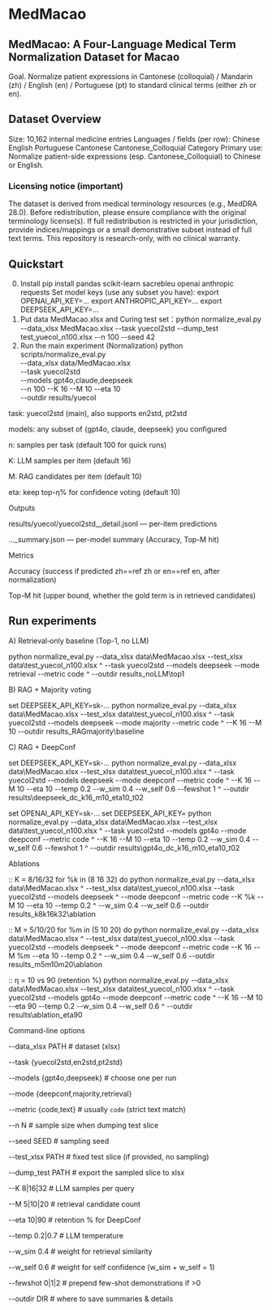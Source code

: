 # MedMacao
## MedMacao: A Four-Language Medical Term Normalization Dataset for Macao

Goal. Normalize patient expressions in Cantonese (colloquial) / Mandarin (zh) / English (en) / Portuguese (pt) to standard clinical terms (either zh or en).

## Dataset Overview

Size: 10,162 internal medicine entries
Languages / fields (per row):
Chinese 
English
Portuguese 
Cantonese
Cantonese_Colloquial
Category
Primary use: Normalize patient-side expressions (esp. Cantonese_Colloquial) to Chinese or English.
### Licensing notice (important)
The dataset is derived from medical terminology resources (e.g., MedDRA 28.0). Before redistribution, please ensure compliance with the original terminology license(s). If full redistribution is restricted in your jurisdiction, provide indices/mappings or a small demonstrative subset instead of full text terms.
This repository is research-only, with no clinical warranty.

## Quickstart
0) Install
pip install pandas scikit-learn sacrebleu openai anthropic requests
Set model keys (use any subset you have):
export OPENAI_API_KEY=...
export ANTHROPIC_API_KEY=...
export DEEPSEEK_API_KEY=...
1) Put data
MedMacao.xlsx   and Curing test set：python normalize_eval.py --data_xlsx MedMacao.xlsx --task yuecol2std --dump_test test_yuecol_n100.xlsx --n 100 --seed 42
2) Run the main experiment (Normalization)
python scripts/normalize_eval.py \
  --data_xlsx data/MedMacao.xlsx \
  --task yuecol2std \
  --models gpt4o,claude,deepseek \
  --n 100 --K 16 --M 10 --eta 10 \
  --outdir results/yuecol

task: yuecol2std (main), also supports en2std, pt2std

models: any subset of {gpt4o, claude, deepseek} you configured

n: samples per task (default 100 for quick runs)

K: LLM samples per item (default 16)

M: RAG candidates per item (default 10)

eta: keep top-η% for confidence voting (default 10)

Outputs

results/yuecol/yuecol2std_<model>_detail.jsonl — per-item predictions

..._summary.json — per-model summary (Accuracy, Top-M hit)

Metrics

Accuracy (success if predicted zh==ref zh or en==ref en, after normalization)

Top-M hit (upper bound, whether the gold term is in retrieved candidates)

## Run experiments
A) Retrieval‐only baseline (Top-1, no LLM)


python normalize_eval.py --data_xlsx data\MedMacao.xlsx --test_xlsx data\test_yuecol_n100.xlsx ^
  --task yuecol2std --models deepseek --mode retrieval --metric code ^
  --outdir results_noLLM\top1

B) RAG + Majority voting

set DEEPSEEK_API_KEY=sk-...
python normalize_eval.py --data_xlsx data\MedMacao.xlsx --test_xlsx data\test_yuecol_n100.xlsx ^
  --task yuecol2std --models deepseek --mode majority --metric code ^
  --K 16 --M 10 --outdir results_RAGmajority\baseline

C) RAG + DeepConf

set DEEPSEEK_API_KEY=sk-...
python normalize_eval.py --data_xlsx data\MedMacao.xlsx --test_xlsx data\test_yuecol_n100.xlsx ^
  --task yuecol2std --models deepseek --mode deepconf --metric code ^
  --K 16 --M 10 --eta 10 --temp 0.2 --w_sim 0.4 --w_self 0.6 --fewshot 1 ^
  --outdir results\deepseek_dc_k16_m10_eta10_t02

set OPENAI_API_KEY=sk-...
set DEEPSEEK_API_KEY=
python normalize_eval.py --data_xlsx data\MedMacao.xlsx --test_xlsx data\test_yuecol_n100.xlsx ^
  --task yuecol2std --models gpt4o --mode deepconf --metric code ^
  --K 16 --M 10 --eta 10 --temp 0.2 --w_sim 0.4 --w_self 0.6 --fewshot 1 ^
  --outdir results\gpt4o_dc_k16_m10_eta10_t02

Ablations

:: K = 8/16/32
for %k in (8 16 32) do python normalize_eval.py --data_xlsx data\MedMacao.xlsx ^
  --test_xlsx data\test_yuecol_n100.xlsx --task yuecol2std --models deepseek ^
  --mode deepconf --metric code --K %k --M 10 --eta 10 --temp 0.2 ^
  --w_sim 0.4 --w_self 0.6 --outdir results_k8k16k32\ablation

:: M = 5/10/20
for %m in (5 10 20) do python normalize_eval.py --data_xlsx data\MedMacao.xlsx ^
  --test_xlsx data\test_yuecol_n100.xlsx --task yuecol2std --models deepseek ^
  --mode deepconf --metric code --K 16 --M %m --eta 10 --temp 0.2 ^
  --w_sim 0.4 --w_self 0.6 --outdir results_m5m10m20\ablation

:: η = 10 vs 90 (retention %)
python normalize_eval.py --data_xlsx data\MedMacao.xlsx --test_xlsx data\test_yuecol_n100.xlsx ^
  --task yuecol2std --models gpt4o --mode deepconf --metric code ^
  --K 16 --M 10 --eta 90 --temp 0.2 --w_sim 0.4 --w_self 0.6 ^
  --outdir results\ablation_eta90

  Command-line options

--data_xlsx PATH            # dataset (xlsx)

--task {yuecol2std,en2std,pt2std}

--models {gpt4o,deepseek}   # choose one per run

--mode {deepconf,majority,retrieval}

--metric {code,text}        # usually `code` (strict text match)

--n N                       # sample size when dumping test slice

--seed SEED                 # sampling seed

--test_xlsx PATH            # fixed test slice (if provided, no sampling)

--dump_test PATH            # export the sampled slice to xlsx

--K 8|16|32                 # LLM samples per query

--M 5|10|20                 # retrieval candidate count

--eta 10|90                 # retention % for DeepConf

--temp 0.2|0.7              # LLM temperature

--w_sim 0.4                 # weight for retrieval similarity

--w_self 0.6                # weight for self confidence (w_sim + w_self = 1)

--fewshot 0|1|2             # prepend few-shot demonstrations if >0

--outdir DIR                # where to save summaries & details






